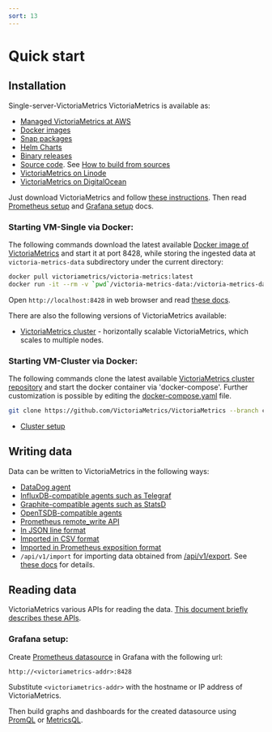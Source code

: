 ```yaml
---
sort: 13
---
```


# Quick start

## Installation

Single-server-VictoriaMetrics VictoriaMetrics is available as:

* [Managed VictoriaMetrics at AWS](https://aws.amazon.com/marketplace/pp/prodview-4tbfq5icmbmyc)
* [Docker images](https://hub.docker.com/r/victoriametrics/victoria-metrics/) 
* [Snap packages](https://snapcraft.io/victoriametrics)
* [Helm Charts](https://github.com/VictoriaMetrics/helm-charts#list-of-charts)
* [Binary releases](https://github.com/VictoriaMetrics/VictoriaMetrics/releases)
* [Source code](https://github.com/VictoriaMetrics/VictoriaMetrics). See [How to build from sources](https://docs.victoriametrics.com/Single-server-VictoriaMetrics.html#how-to-build-from-sources)
* [VictoriaMetrics on Linode](https://www.linode.com/marketplace/apps/victoriametrics/victoriametrics/)
* [VictoriaMetrics on DigitalOcean](https://marketplace.digitalocean.com/apps/victoriametrics-single)

Just download VictoriaMetrics and follow [these instructions](https://docs.victoriametrics.com/Single-server-VictoriaMetrics.html#how-to-start-victoriametrics).
Then read [Prometheus setup](https://docs.victoriametrics.com/Single-server-VictoriaMetrics.html#prometheus-setup) and [Grafana setup](https://docs.victoriametrics.com/Single-server-VictoriaMetrics.html#grafana-setup) docs.

### Starting VM-Single via Docker:

The following commands download the latest available [Docker image of VictoriaMetrics](https://hub.docker.com/r/victoriametrics/victoria-metrics) and start it at port 8428, while storing the ingested data at `victoria-metrics-data` subdirectory under the current directory:

```bash
docker pull victoriametrics/victoria-metrics:latest
docker run -it --rm -v `pwd`/victoria-metrics-data:/victoria-metrics-data -p 8428:8428 victoriametrics/victoria-metrics:latest
```

Open `http://localhost:8428` in web browser and read [these docs](https://docs.victoriametrics.com/#operation).

There are also the following versions of VictoriaMetrics available:

* [VictoriaMetrics cluster](https://docs.victoriametrics.com/Cluster-VictoriaMetrics.html) - horizontally scalable VictoriaMetrics, which scales to multiple nodes.

### Starting VM-Cluster via Docker:

The following commands clone the latest available [VictoriaMetrics cluster repository](https://github.com/VictoriaMetrics/VictoriaMetrics/tree/cluster) and start the docker container via 'docker-compose'. Further customization is possible by editing the [docker-compose.yaml](https://github.com/VictoriaMetrics/VictoriaMetrics/blob/cluster/deployment/docker/docker-compose.yml) file.

```bash
git clone https://github.com/VictoriaMetrics/VictoriaMetrics --branch cluster && cd VictoriaMetrics/deployment/docker && docker-compose up
```

* [Cluster setup](https://docs.victoriametrics.com/Cluster-VictoriaMetrics.html#cluster-setup)

## Writing data

Data can be written to VictoriaMetrics in the following ways:

* [DataDog agent](https://docs.victoriametrics.com/Single-server-VictoriaMetrics.html#how-to-send-data-from-datadog-agent)
* [InfluxDB-compatible agents such as Telegraf](https://docs.victoriametrics.com/Single-server-VictoriaMetrics.html#how-to-send-data-from-influxdb-compatible-agents-such-as-telegraf)
* [Graphite-compatible agents such as StatsD](https://docs.victoriametrics.com/Single-server-VictoriaMetrics.html#how-to-send-data-from-graphite-compatible-agents-such-as-statsd)
* [OpenTSDB-compatible agents](https://docs.victoriametrics.com/Single-server-VictoriaMetrics.html#how-to-send-data-from-opentsdb-compatible-agents)
* [Prometheus remote_write API](https://prometheus.io/docs/prometheus/latest/configuration/configuration/#remote_write)
* [In JSON line format](https://docs.victoriametrics.com/Single-server-VictoriaMetrics.html#how-to-import-data-in-json-line-format)
* [Imported in CSV format](https://docs.victoriametrics.com/Single-server-VictoriaMetrics.html#how-to-import-csv-data)
* [Imported in Prometheus exposition format](https://docs.victoriametrics.com/Single-server-VictoriaMetrics.html#how-to-import-data-in-prometheus-exposition-format)
* `/api/v1/import` for importing data obtained from [/api/v1/export](https://docs.victoriametrics.com/Single-server-VictoriaMetrics.html#how-to-export-data-in-json-line-format).
 See [these docs](https://docs.victoriametrics.com/Single-server-VictoriaMetrics.html#how-to-import-data-in-json-line-format) for details.

## Reading data

VictoriaMetrics various APIs for reading the data. [This document briefly describes these APIs](https://docs.victoriametrics.com/url-examples.html).

### Grafana setup:

Create [Prometheus datasource](http://docs.grafana.org/features/datasources/prometheus/) in Grafana with the following url:

```url
http://<victoriametrics-addr>:8428
```

Substitute `<victoriametrics-addr>` with the hostname or IP address of VictoriaMetrics.

Then build graphs and dashboards for the created datasource using [PromQL](https://prometheus.io/docs/prometheus/latest/querying/basics/) or [MetricsQL](https://docs.victoriametrics.com/MetricsQL.html).
